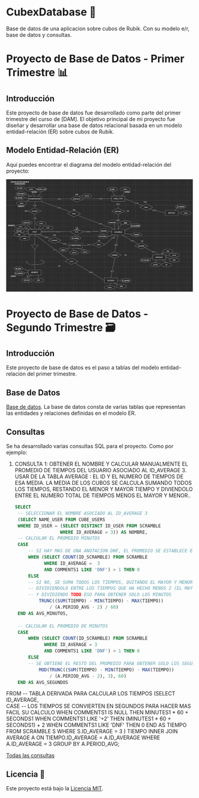 # CubexDatabase 🔷
Base de datos de una aplicacion sobre cubos de Rubik. Con su modelo e/r, base de datos y consultas.

# Proyecto de Base de Datos - Primer Trimestre 📊
## Introducción
Este proyecto de base de datos fue desarrollado como parte del primer trimestre del curso de [DAM]. El objetivo principal de mi proyecto fue diseñar y desarrollar una base de datos relacional basada en un modelo entidad-relación (ER) sobre cubos de Rubik.

## Modelo Entidad-Relación (ER)
Aquí puedes encontrar el diagrama del modelo entidad-relación del proyecto:

![Modelo Entidad-Relación](modeloER_CubeX.png)

# Proyecto de Base de Datos - Segundo Trimestre 🗃️
## Introducción
Este proyecto de base de datos es el paso a tablas del modelo entidad-relación del primer trimestre.

## Base de Datos
[Base de datos](DF_deVega_Estela.sql).
La base de datos consta de varias tablas que representan las entidades y relaciones definidas en el modelo ER. 

## Consultas
Se ha desarrollado varias consultas SQL para el proyecto. Como por ejemplo:

1. CONSULTA 1: OBTENER EL NOMBRE Y CALCULAR MANUALMENTE EL PROMEDIO DE TIEMPOS 
DEL USUARIO ASOCIADO AL ID_AVERAGE 3. USAR DE LA TABLA AVERAGE : EL ID
Y EL NUMERO DE TIEMPOS DE ESA MEDIA.
LA MEDIA DE LOS CUBOS SE CALCULA SUMANDO TODOS LOS TIEMPOS, RESTANDO EL MENOR Y
MAYOR TIEMPO Y DIVIENDOLO ENTRE EL NUMERO TOTAL DE TIEMPOS MENOS EL MAYOR Y MENOR..
   ```sql
   SELECT 
    -- SELECCIONAR EL NOMBRE ASOCIADO AL ID_AVERAGE 3
    (SELECT NAME_USER FROM CUBE_USERS 
    WHERE ID_USER = (SELECT DISTINCT ID_USER FROM SCRAMBLE 
                    WHERE ID_AVERAGE = 3)) AS NOMBRE,
    -- CALCULAR EL PROMEDIO MINUTOS
    CASE 
        -- SI HAY MAS DE UNA ANOTACION DNF, EL PROMEDIO SE ESTABLECE EN 0
        WHEN (SELECT COUNT(ID_SCRAMBLE) FROM SCRAMBLE 
              WHERE ID_AVERAGE =  3
              AND COMMENTS1 LIKE 'DNF') > 1 THEN 0
        ELSE    
        -- SI NO, SE SUMA TODOS LOS TIEMPOS, QUITANDO EL MAYOR Y MENOR TIEMPO,
        -- DIVIDIENDOLO ENTRE LOS TIEMPOS QUE HA HECHO MENOS 2 (EL MAYOR Y MENOR)
        -- Y DIVIDIENDO TODO ESO PARA OBTENER SOLO LOS MINUTOS
            TRUNC((SUM(TIEMPO) - MIN(TIEMPO) - MAX(TIEMPO)) 
                / (A.PERIOD_AVG - 2) / 60) 
    END AS AVG_MINUTOS,
    
    -- CALCULAR EL PROMEDIO DE MINUTOS
    CASE 
        WHEN (SELECT COUNT(ID_SCRAMBLE) FROM SCRAMBLE 
              WHERE ID_AVERAGE = 3 
              AND COMMENTS1 LIKE 'DNF') > 1 THEN 0
        ELSE 
        -- SE OBTIENE EL RESTO DEL PROMEDIO PARA OBTENER SOLO LOS SEGUNDOS
            MOD(TRUNC((SUM(TIEMPO) - MIN(TIEMPO) - MAX(TIEMPO)) 
                / (A.PERIOD_AVG - 2), 3), 60)
    END AS AVG_SEGUNDOS
FROM 
-- TABLA DERIVADA PARA CALCULAR LOS TIEMPOS 
    (SELECT ID_AVERAGE,   
        CASE
        -- LOS TIEMPOS SE CONVIERTEN EN SEGUNDOS PARA HACER MAS FACIL SU CALCULO
            WHEN COMMENTS1 IS NULL THEN
                MINUTES1 * 60 + SECONDS1
            WHEN COMMENTS1 LIKE '+2' THEN
                (MINUTES1 * 60 + SECONDS1) + 2
            WHEN COMMENTS1 LIKE 'DNF' THEN
                0
        END AS TIEMPO
    FROM SCRAMBLE S
    WHERE S.ID_AVERAGE = 3
) TIEMPO
INNER JOIN AVERAGE A ON TIEMPO.ID_AVERAGE = A.ID_AVERAGE
WHERE A.ID_AVERAGE = 3
GROUP BY A.PERIOD_AVG;

[Todas las consultas](PP_consultas_deVega_Estela.sql)


## Licencia 📜
Este proyecto está bajo la [Licencia MIT](license).


